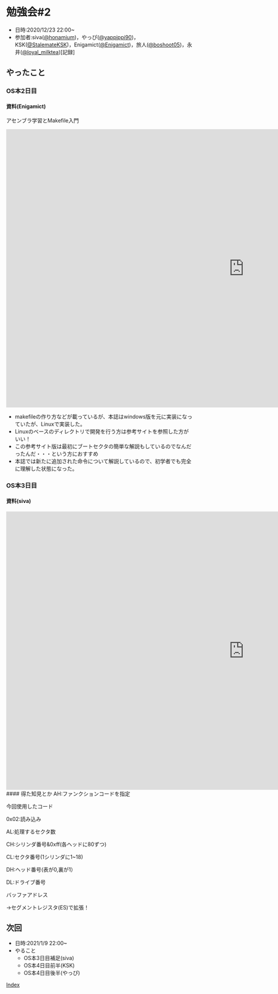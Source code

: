 # 勉強会#2
- 日時:2020/12/23 22:00~
- 参加者:siva([@honamium](https://twitter.com/honamium/ "twitter"))，やっぴ([@yappippi90](https://twitter.com/yappippi90/ "twitter"))，KSK([@StalemateKSK](https://twitter.com/StalemateKSK/ "twitter"))，Enigamict([@Enigamict](https://twitter.com/Enigamict/ "twitter"))，旅人([@boshoot05](https://twitter.com// "twitter"))，永井([@loyal_milktea](https://twitter.com/loyal_milktea/ "twitter"))[記録]

## やったこと

### OS本2日目
#### 資料(Enigamict)
アセンブラ学習とMakefile入門
<div class="g-slide">
<iframe src="https://docs.google.com/presentation/d/e/2PACX-1vRUj-r574_AF9LyoxslP0OMIlA0XtNwpngbNCqQ094wHWqMsesaztozKrngLIvSFWArJZvCradCR2UP/embed?start=false&loop=false&delayms=3000" frameborder="0" width="1280" height="749" allowfullscreen="true" mozallowfullscreen="true" webkitallowfullscreen="true"></iframe>
</div>
<!-- ここにEnigamictのスライドを埋め込む！ -->

* makefileの作り方などが載っているが、本誌はwindows版を元に実装になっていたが、Linuxで実装した。
* Linuxのベースのディレクトリで開発を行う方は参考サイトを参照した方がいい！
* この参考サイト版は最初にブートセクタの簡単な解説もしているのでなんだったんだ・・・という方におすすめ
* 本誌では新たに追加された命令について解説しているので、初学者でも完全に理解した状態になった。

### OS本3日目
#### 資料(siva)
<div class="g-slide">
<iframe src="https://docs.google.com/presentation/d/e/2PACX-1vQXIyQ0ao5jKQMVUFCSEdi7LsWjx_x1OCyUaVijsvstzM4pXvJVHAE99m4hNlVetZm_BwtzrYr4XrSp/embed?start=false&loop=false&delayms=3000" frameborder="0" width="1280" height="749" allowfullscreen="true" mozallowfullscreen="true" webkitallowfullscreen="true"></iframe>
</div>
#### 得た知見とか
AH:ファンクションコードを指定

今回使用したコード

0x02:読み込み

AL:処理するセクタ数

CH:シリンダ番号&0xff(各ヘッドに80ずつ)

CL:セクタ番号(1シリンダに1~18)

DH:ヘッド番号(表が0,裏が1）

DL:ドライブ番号

バッファアドレス

→セグメントレジスタ(ES)で拡張！



## 次回
- 日時:2021/1/9 22:00~
- やること
  - OS本3日目補足(siva)
  - OS本4日目前半(KSK)
  - OS本4日目後半(やっぴ)


<!-- [3回目](3day_log "議事録") -->

[Index](index)
